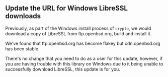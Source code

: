 ## Update the URL for Windows LibreSSL downloads

Previously, as part of the Windows install process of `crypto`, we would download a copy of LibreSSL from ftp.openbsd.org, build and install it.

We've found that ftp.openbsd.org has become flakey but cdn.openbsd.org has been stable.

There's no change that you need to do as a user for this update, however, if you are having trouble with this library on Windows due to it being unable to successfully download LibreSSL, this update is for you.

